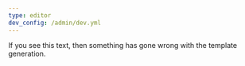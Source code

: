 ```yaml
---
type: editor
dev_config: /admin/dev.yml
---
```


If you see this text, then something has gone wrong with the template generation.
